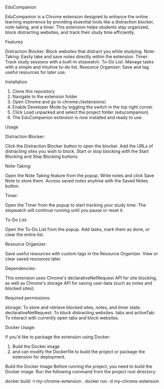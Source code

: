 EduCompanion

EduCompanion is a Chrome extension designed to enhance the online learning experience by providing essential tools like a distraction blocker, note-taking, and a timer. This extension helps students stay organized, block distracting websites, and track their study time efficiently.

Features

Distraction Blocker: Block websites that distract you while studying.
Note-Taking: Easily take and save notes directly within the extension.
Timer: Track study sessions with a built-in stopwatch.
To-Do List: Manage tasks with a simple and intuitive to-do list.
Resource Organizer: Save and tag useful resources for later use.


Installation
1. Clone this repository
2. Navigate to the extension folder
3. Open Chrome and go to chrome://extensions/.
4. Enable Developer Mode by toggling the switch in the top right corner.
5. Click Load unpacked and select the project folder (educompanion).
6. The EduCompanion extension is now installed and ready to use.

Usage

Distraction Blocker:

Click the Distraction Blocker button to open the blocker.
Add the URLs of distracting sites you wish to block.
Start or stop blocking with the Start Blocking and Stop Blocking buttons.

Note-Taking:

Open the Note Taking feature from the popup.
Write notes and click Save Note to store them.
Access saved notes anytime with the Saved Notes button.

Timer:

Open the Timer from the popup to start tracking your study time.
The stopwatch will continue running until you pause or reset it.

To-Do List:

Open the To-Do List from the popup.
Add tasks, mark them as done, or clear the entire list.

Resource Organizer:

Save useful resources with custom tags in the Resource Organizer.
View or clear saved resources later.

Dependencies:

This extension uses Chrome's declarativeNetRequest API for site blocking, as well as Chrome's storage API for saving user data (such as notes and blocked sites).

Required permissions:

storage: To store and retrieve blocked sites, notes, and timer state.
declarativeNetRequest: To block distracting websites.
tabs and activeTab: To interact with currently open tabs and block websites.

Docker Usage:

If you'd like to package the extension using Docker:

1. Build the Docker image   
2. and can modify the Dockerfile to build the project or package the extension for deployment.

Build the Docker Image
Before running the project, you need to build the Docker image. Run the following command from the project root directory:

docker build -t my-chrome-extension .
docker run -d my-chrome-extension

